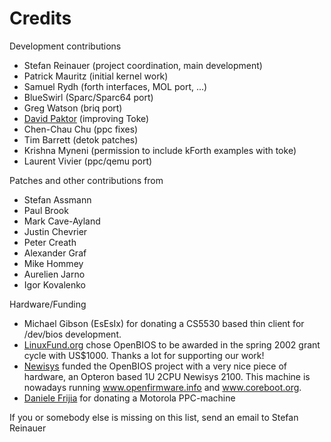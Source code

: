 # Credits

Development contributions

- Stefan Reinauer (project coordination, main development)
- Patrick Mauritz (initial kernel work)
- Samuel Rydh (forth interfaces, MOL port, ...)
- BlueSwirl (Sparc/Sparc64 port)
- Greg Watson (briq port)
- [David Paktor](mailto:David@paktor.biz) (improving Toke)
- Chen-Chau Chu (ppc fixes)
- Tim Barrett (detok patches)
- Krishna Myneni (permission to include kForth examples with toke)
- Laurent Vivier (ppc/qemu port)

Patches and other contributions from

- Stefan Assmann
- Paul Brook
- Mark Cave-Ayland
- Justin Chevrier
- Peter Creath
- Alexander Graf
- Mike Hommey
- Aurelien Jarno
- Igor Kovalenko

Hardware/Funding

- Michael Gibson (EsEsIx) for donating a CS5530 based thin client for
  /dev/bios development.
- [LinuxFund.org](http://www.linuxfund.org/) chose OpenBIOS to be
  awarded in the spring 2002 grant cycle with US\$1000. Thanks a lot for
  supporting our work!
- [Newisys](http://www.newisys.com/) funded the OpenBIOS project with a
  very nice piece of hardware, an Opteron based 1U 2CPU Newisys 2100.
  This machine is nowadays running www.openfirmware.info and
  www.coreboot.org.
- [Daniele Frijia](http://sase.de/) for donating a Motorola PPC-machine

If you or somebody else is missing on this list, send an email to Stefan
Reinauer
